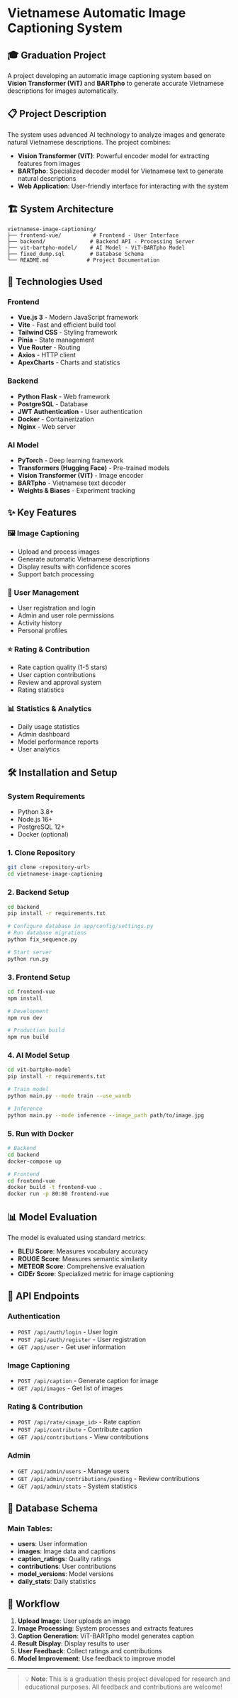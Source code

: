 # Vietnamese Automatic Image Captioning System

## 🎓 Graduation Project

A project developing an automatic image captioning system based on **Vision Transformer (ViT)** and **BARTpho** to generate accurate Vietnamese descriptions for images automatically.

## 📋 Project Description

The system uses advanced AI technology to analyze images and generate natural Vietnamese descriptions. The project combines:

- **Vision Transformer (ViT)**: Powerful encoder model for extracting features from images
- **BARTpho**: Specialized decoder model for Vietnamese text to generate natural descriptions
- **Web Application**: User-friendly interface for interacting with the system

## 🏗️ System Architecture

```
vietnamese-image-captioning/
├── frontend-vue/          # Frontend - User Interface
├── backend/              # Backend API - Processing Server
├── vit-bartpho-model/    # AI Model - ViT-BARTpho Model
├── fixed_dump.sql        # Database Schema
└── README.md            # Project Documentation
```

## 🚀 Technologies Used

### Frontend
- **Vue.js 3** - Modern JavaScript framework
- **Vite** - Fast and efficient build tool
- **Tailwind CSS** - Styling framework
- **Pinia** - State management
- **Vue Router** - Routing
- **Axios** - HTTP client
- **ApexCharts** - Charts and statistics

### Backend
- **Python Flask** - Web framework
- **PostgreSQL** - Database
- **JWT Authentication** - User authentication
- **Docker** - Containerization
- **Nginx** - Web server

### AI Model
- **PyTorch** - Deep learning framework
- **Transformers (Hugging Face)** - Pre-trained models
- **Vision Transformer (ViT)** - Image encoder
- **BARTpho** - Vietnamese text decoder
- **Weights & Biases** - Experiment tracking

## ✨ Key Features

### 🖼️ Image Captioning
- Upload and process images
- Generate automatic Vietnamese descriptions
- Display results with confidence scores
- Support batch processing

### 👥 User Management
- User registration and login
- Admin and user role permissions
- Activity history
- Personal profiles

### ⭐ Rating & Contribution
- Rate caption quality (1-5 stars)
- User caption contributions
- Review and approval system
- Rating statistics

### 📊 Statistics & Analytics
- Daily usage statistics
- Admin dashboard
- Model performance reports
- User analytics

## 🛠️ Installation and Setup

### System Requirements
- Python 3.8+
- Node.js 16+
- PostgreSQL 12+
- Docker (optional)

### 1. Clone Repository
```bash
git clone <repository-url>
cd vietnamese-image-captioning
```

### 2. Backend Setup
```bash
cd backend
pip install -r requirements.txt

# Configure database in app/config/settings.py
# Run database migrations
python fix_sequence.py

# Start server
python run.py
```

### 3. Frontend Setup
```bash
cd frontend-vue
npm install

# Development
npm run dev

# Production build
npm run build
```

### 4. AI Model Setup
```bash
cd vit-bartpho-model
pip install -r requirements.txt

# Train model
python main.py --mode train --use_wandb

# Inference
python main.py --mode inference --image_path path/to/image.jpg
```

### 5. Run with Docker
```bash
# Backend
cd backend
docker-compose up

# Frontend
cd frontend-vue
docker build -t frontend-vue .
docker run -p 80:80 frontend-vue
```

## 📊 Model Evaluation

The model is evaluated using standard metrics:
- **BLEU Score**: Measures vocabulary accuracy
- **ROUGE Score**: Measures semantic similarity
- **METEOR Score**: Comprehensive evaluation
- **CIDEr Score**: Specialized metric for image captioning

## 🔧 API Endpoints

### Authentication
- `POST /api/auth/login` - User login
- `POST /api/auth/register` - User registration
- `GET /api/user` - Get user information

### Image Captioning
- `POST /api/caption` - Generate caption for image
- `GET /api/images` - Get list of images

### Rating & Contribution
- `POST /api/rate/<image_id>` - Rate caption
- `POST /api/contribute` - Contribute caption
- `GET /api/contributions` - View contributions

### Admin
- `GET /api/admin/users` - Manage users
- `GET /api/admin/contributions/pending` - Review contributions
- `GET /api/admin/stats` - System statistics

## 📝 Database Schema

### Main Tables:
- **users**: User information
- **images**: Image data and captions
- **caption_ratings**: Quality ratings
- **contributions**: User contributions
- **model_versions**: Model versions
- **daily_stats**: Daily statistics

## 🚦 Workflow

1. **Upload Image**: User uploads an image
2. **Image Processing**: System processes and extracts features
3. **Caption Generation**: ViT-BARTpho model generates caption
4. **Result Display**: Display results to user
5. **User Feedback**: Collect ratings and contributions
6. **Model Improvement**: Use feedback to improve model


---

> 💡 **Note**: This is a graduation thesis project developed for research and educational purposes. All feedback and contributions are welcome! 
